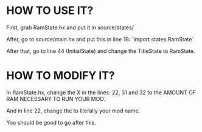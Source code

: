 

# HOW TO USE IT?

First, grab RamState.hx and put it in source/states/

After, go to source/main.hx and put this in line 19:
´import states.RamState´

After that, go to line 44 (InitialState) and change the TitleState to RamState.

# HOW TO MODIFY IT?

In RamState.hx, change the X in the lines: 22, 31 and 32 to the AMOUNT OF RAM NECESSARY TO RUN YOUR MOD.

And in line 22, change the <yourmodname> to literally your mod name.

You should be good to go after this.
